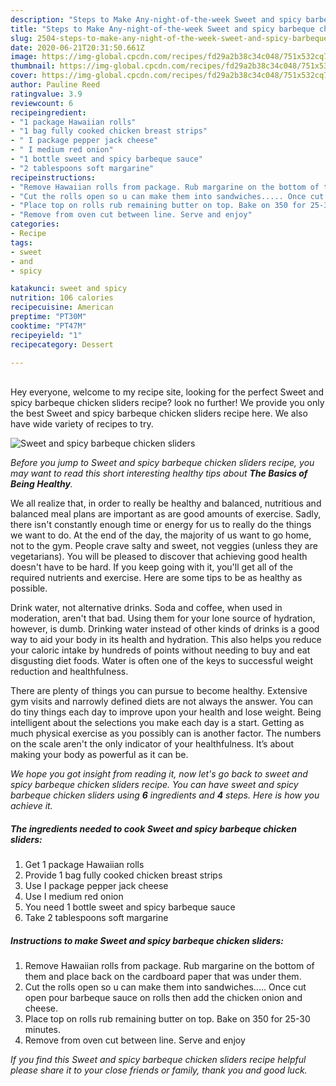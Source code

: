 ```yaml
---
description: "Steps to Make Any-night-of-the-week Sweet and spicy barbeque chicken sliders"
title: "Steps to Make Any-night-of-the-week Sweet and spicy barbeque chicken sliders"
slug: 2504-steps-to-make-any-night-of-the-week-sweet-and-spicy-barbeque-chicken-sliders
date: 2020-06-21T20:31:50.661Z
image: https://img-global.cpcdn.com/recipes/fd29a2b38c34c048/751x532cq70/sweet-and-spicy-barbeque-chicken-sliders-recipe-main-photo.jpg
thumbnail: https://img-global.cpcdn.com/recipes/fd29a2b38c34c048/751x532cq70/sweet-and-spicy-barbeque-chicken-sliders-recipe-main-photo.jpg
cover: https://img-global.cpcdn.com/recipes/fd29a2b38c34c048/751x532cq70/sweet-and-spicy-barbeque-chicken-sliders-recipe-main-photo.jpg
author: Pauline Reed
ratingvalue: 3.9
reviewcount: 6
recipeingredient:
- "1 package Hawaiian rolls"
- "1 bag fully cooked chicken breast strips"
- " I package pepper jack cheese"
- " I medium red onion"
- "1 bottle sweet and spicy barbeque sauce"
- "2 tablespoons soft margarine"
recipeinstructions:
- "Remove Hawaiian rolls from package. Rub margarine on the bottom of them and place back on the cardboard paper that was under them."
- "Cut the rolls open so u can make them into sandwiches..... Once cut open pour barbeque sauce on rolls then add the chicken onion and cheese."
- "Place top on rolls rub remaining butter on top. Bake on 350 for 25-30 minutes."
- "Remove from oven cut between line. Serve and enjoy"
categories:
- Recipe
tags:
- sweet
- and
- spicy

katakunci: sweet and spicy 
nutrition: 106 calories
recipecuisine: American
preptime: "PT30M"
cooktime: "PT47M"
recipeyield: "1"
recipecategory: Dessert

---
```

<br>
Hey everyone, welcome to my recipe site, looking for the perfect Sweet and spicy barbeque chicken sliders recipe? look no further! We provide you only the best Sweet and spicy barbeque chicken sliders recipe here. We also have wide variety of recipes to try.
<br>


![Sweet and spicy barbeque chicken sliders](https://img-global.cpcdn.com/recipes/fd29a2b38c34c048/751x532cq70/sweet-and-spicy-barbeque-chicken-sliders-recipe-main-photo.jpg)

<i>Before you jump to Sweet and spicy barbeque chicken sliders recipe, you may want to read this short interesting healthy tips about <strong>The Basics of Being Healthy</strong>.</i>

We all realize that, in order to really be healthy and balanced, nutritious and balanced meal plans are important as are good amounts of exercise. Sadly, there isn't constantly enough time or energy for us to really do the things we want to do. At the end of the day, the majority of us want to go home, not to the gym. People crave salty and sweet, not veggies (unless they are vegetarians). You will be pleased to discover that achieving good health doesn't have to be hard. If you keep going with it, you'll get all of the required nutrients and exercise. Here are some tips to be as healthy as possible.

Drink water, not alternative drinks. Soda and coffee, when used in moderation, aren't that bad. Using them for your lone source of hydration, however, is dumb. Drinking water instead of other kinds of drinks is a good way to aid your body in its health and hydration. This also helps you reduce your caloric intake by hundreds of points without needing to buy and eat disgusting diet foods. Water is often one of the keys to successful weight reduction and healthfulness.

There are plenty of things you can pursue to become healthy. Extensive gym visits and narrowly defined diets are not always the answer. You can do tiny things each day to improve upon your health and lose weight. Being intelligent about the selections you make each day is a start. Getting as much physical exercise as you possibly can is another factor. The numbers on the scale aren't the only indicator of your healthfulness. It’s about making your body as powerful as it can be. 


<i>We hope you got insight from reading it, now let's go back to sweet and spicy barbeque chicken sliders recipe. You can have sweet and spicy barbeque chicken sliders using <strong>6</strong> ingredients and <strong>4</strong> steps. Here is how you achieve it.
</i>

##### The ingredients needed to cook Sweet and spicy barbeque chicken sliders:

1. Get 1 package Hawaiian rolls
1. Provide 1 bag fully cooked chicken breast strips
1. Use  I package pepper jack cheese
1. Use  I medium red onion
1. You need 1 bottle sweet and spicy barbeque sauce
1. Take 2 tablespoons soft margarine


##### Instructions to make Sweet and spicy barbeque chicken sliders:

1. Remove Hawaiian rolls from package. Rub margarine on the bottom of them and place back on the cardboard paper that was under them.
1. Cut the rolls open so u can make them into sandwiches..... Once cut open pour barbeque sauce on rolls then add the chicken onion and cheese.
1. Place top on rolls rub remaining butter on top. Bake on 350 for 25-30 minutes.
1. Remove from oven cut between line. Serve and enjoy


<i>If you find this Sweet and spicy barbeque chicken sliders recipe helpful please share it to your close friends or family, thank you and good luck.</i>
